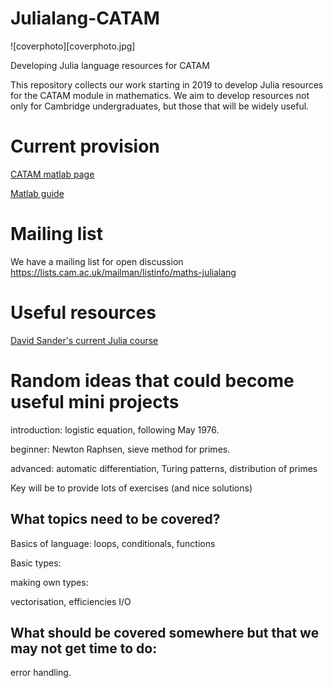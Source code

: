 # Julialang-CATAM
![coverphoto][coverphoto.jpg]

Developing Julia language resources for CATAM

This repository collects our work starting in 2019 to develop Julia resources for the CATAM module in mathematics.
We aim to develop resources not only for Cambridge undergraduates, but those that will be widely useful.

# Current provision
[CATAM matlab page](https://www.maths.cam.ac.uk/undergrad/catam/matlab)

[Matlab guide](https://www.maths.cam.ac.uk/undergrad/catam/files/booklet.pdf)

# Mailing list
We have a mailing list for open discussion <https://lists.cam.ac.uk/mailman/listinfo/maths-julialang>


# Useful resources

[David Sander's current Julia course](https://github.com/dpsanders/6.S083)


# Random ideas that could become useful mini projects

introduction: logistic equation, following May 1976.

beginner: Newton Raphsen, sieve method for primes.

advanced: automatic differentiation, Turing patterns, distribution of primes


Key will be to provide lots of exercises (and nice solutions)


## What topics need to be covered?

Basics of language: loops, conditionals, functions

Basic types:

making own types:

vectorisation,
efficiencies
I/O

## What should be covered somewhere but that we may not get time to do:
error  handling.
